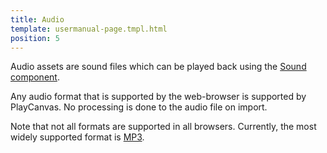 ```yaml
---
title: Audio
template: usermanual-page.tmpl.html
position: 5
---
```


Audio assets are sound files which can be played back using the [Sound component][sound-component].

Any audio format that is supported by the web-browser is supported by PlayCanvas. No processing is done to the audio file on import.

Note that not all formats are supported in all browsers. Currently, the most widely supported format is [MP3][mp3].

[mp3]: https://caniuse.com/mp3
[sound-component]: /user-manual/packs/components/sound/
